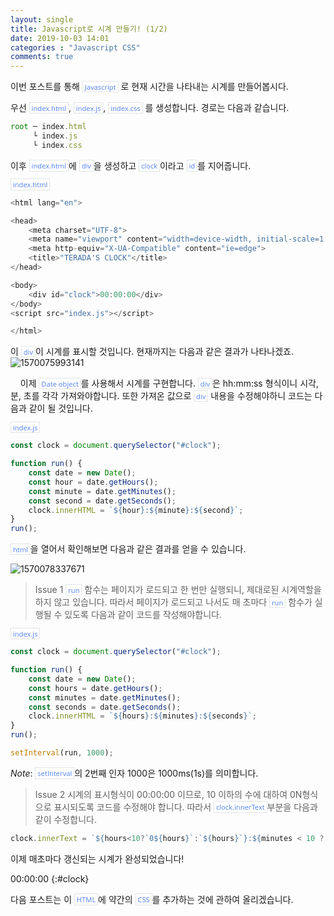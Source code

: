 ```yaml
---
layout: single
title: Javascript로 시계 만들기! (1/2)
date: 2019-10-03 14:01
categories : "Javascript CSS"
comments: true
---
```


이번 포스트를 통해 `Javascript` 로 현재 시간을 나타내는 시계를 만들어봅시다.

우선 `index.html`, `index.js`, `index.css` 를 생성합니다. 경로는 다음과 같습니다.

~~~~javascript
root ─ index.html
     └ index.js
     └ index.css
~~~~

이후 `index.html`에 `div`을 생성하고 `clock`이라고 `id`를 지어줍니다.

`index.html`

```javascript
<html lang="en">

<head>
    <meta charset="UTF-8">
    <meta name="viewport" content="width=device-width, initial-scale=1.0">
    <meta http-equiv="X-UA-Compatible" content="ie=edge">
    <title>"TERADA'S CLOCK"</title>
</head>

<body>
    <div id="clock">00:00:00</div>
</body>
<script src="index.js"></script>

</html>
```



이 `div`이 시계를 표시할 것입니다. 현재까지는 다음과 같은 결과가 나타나겠죠.![1570075993141](https://drive.google.com/uc?id=1c3qpC4ioDJ-1Z8YQmRQqW5XZ_YBMSXYE)

&nbsp;&nbsp;&nbsp;&nbsp;이제 `Date object`를 사용해서 시계를 구현합니다. `div`은 hh:mm:ss 형식이니 시각, 분, 초를 각각 가져와야합니다. 또한 가져온 값으로 `div` 내용을 수정해야하니 코드는 다음과 같이 될 것입니다.

`index.js`

```javascript
const clock = document.querySelector("#clock");

function run() {
    const date = new Date();
    const hour = date.getHours();
    const minute = date.getMinutes();
    const second = date.getSeconds();
    clock.innerHTML = `${hour}:${minute}:${second}`;
}
run();
```

`html`을 열어서 확인해보면 다음과 같은 결과를 얻을 수 있습니다. 

![1570078337671](https://drive.google.com/uc?id=1_89rhVkjjy0wyALICKvqTw3EXHE4UE4w)

> Issue 1
`run` 함수는 페이지가 로드되고  한 번만 실행되니, 제대로된 시계역할을 하지 않고 있습니다. 따라서 페이지가 로드되고 나서도 매 초마다 `run` 함수가 실행될 수 있도록 다음과 같이 코드를 작성해야합니다.

`index.js`

```javascript
const clock = document.querySelector("#clock");

function run() {
    const date = new Date();
    const hours = date.getHours();
    const minutes = date.getMinutes();
    const seconds = date.getSeconds();
    clock.innerHTML = `${hours}:${minutes}:${seconds}`;
}
run();

setInterval(run, 1000);
```

*Note*: `setInterval`의 2번째 인자 1000은 1000ms(1s)를 의미합니다.

> Issue 2
시계의 표시형식이 00:00:00 이므로, 10 이하의 수에 대하여 0N형식으로 표시되도록 코드를 수정해야 합니다.
따라서 `clock.innerText`부분을 다음과 같이 수정합니다.

~~~~javascript
clock.innerText = `${hours<10?`0${hours}`:`${hours}`}:${minutes < 10 ? `0${minutes}`:`${minutes}`}:${seconds<10? `0${seconds}`:`${seconds}`}`;
~~~~

이제 매초마다 갱신되는 시계가 완성되었습니다!

00:00:00
{:#clock}

<script>
const clock = document.querySelector("#clock");

function run() {
    const date = new Date();
    const hours = date.getHours();
    const minutes = date.getMinutes();
    const seconds = date.getSeconds();
    clock.innerText = `${hours<10?`0${hours}`:`${hours}`}:${minutes < 10 ? `0${minutes}`:`${minutes}`}:${seconds<10? `0${seconds}`:`${seconds}`}`;
}
run();

setInterval(run, 1000);
</script>

다음 포스트는 이 `HTML`에 약간의 `CSS`를 추가하는 것에 관하여 올리겠습니다.

<style>
.page h1:before {
    padding-right: 0.3em;
    color: #9ddcff;
    content: "/";
}

.page h2:before {
    padding-right: 0.3em;
    color: #9ddcff;
    content: "//";
}

.page h3:before {
    padding-right: 0.3em;
    color: #9ddcff;
    content: "///";
}

.page h4:before {
    padding-right: 0.3em;
    color: #9ddcff;
    content: "////";
}

p>code,
a>code,
li>code,
figcaption>code,
td>code {
    padding-left: 0.18rem;
    padding-right: 0.18rem;
    padding-top: 0.09rem;
    font-size: 0.8em;
    background: #fff;
    color: #5283f3;
    border: solid 1px #e1e4e5;
    border-radius: 0px;
    font-family: open sans,clear sans,helvetica neue,Helvetica,Arial,sans-serif;
}
</style>